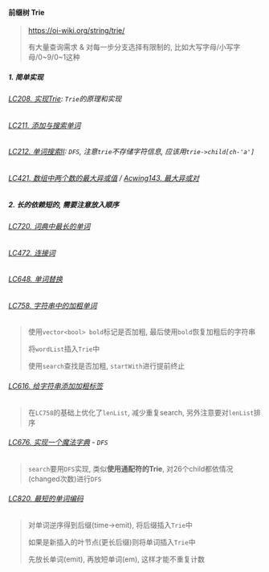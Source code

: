 #### 前缀树 Trie

> https://oi-wiki.org/string/trie/
> 
> 有大量查询需求 & 对每一步分支选择有限制的, 比如大写字母/小写字母/0~9/0~1这种

##### 1. 简单实现
###### [LC208. 实现Trie](/markdown/LC208.%20%E5%AE%9E%E7%8E%B0Trie.md): `Trie`的原理和实现

###### [LC211. 添加与搜索单词](/markdown/LC211.%20%E6%B7%BB%E5%8A%A0%E4%B8%8E%E6%90%9C%E7%B4%A2%E5%8D%95%E8%AF%8D.md)

###### [LC212. 单词搜索II](/markdownx/LC212.%20%E5%8D%95%E8%AF%8D%E6%90%9C%E7%B4%A2%E2%85%A1.md): `DFS`, 注意`trie`不存储字符信息, 应该用`trie->child[ch-'a']`

###### [LC421. 数组中两个数的最大异或值](/markdown/LC421.%20%E6%95%B0%E7%BB%84%E4%B8%AD%E4%B8%A4%E4%B8%AA%E6%95%B0%E7%9A%84%E6%9C%80%E5%A4%A7%E5%BC%82%E6%88%96%E5%80%BC.md) / [Acwing143. 最大异或对](/acwing/Section%202/6_Trie_%E6%9C%80%E5%A4%A7%E5%BC%82%E6%88%96%E5%AF%B9.cpp)


##### 2. 长的依赖短的, 需要注意放入顺序
###### [LC720. 词典中最长的单词](/markdown/LC720.%20%E8%AF%8D%E5%85%B8%E9%87%8C%E6%9C%80%E9%95%BF%E7%9A%84%E5%8D%95%E8%AF%8D.md)

###### [LC472. 连接词](/markdown/LC472.%20%E8%BF%9E%E6%8E%A5%E8%AF%8D.md)

###### [LC648. 单词替换](/markdown/LC648.%20%E5%8D%95%E8%AF%8D%E6%9B%BF%E6%8D%A2.md)

###### [LC758. 字符串中的加粗单词](/workspace/758.%E5%AD%97%E7%AC%A6%E4%B8%B2%E4%B8%AD%E7%9A%84%E5%8A%A0%E7%B2%97%E5%8D%95%E8%AF%8D.cpp)
> 使用`vector<bool> bold`标记是否加粗, 最后使用`bold`恢复加粗后的字符串
> 
> 将`wordList`插入`Trie`中
> 
> 使用`search`查找是否加粗, `startWith`进行提前终止

###### [LC616. 给字符串添加加粗标签](/workspace/616.%E7%BB%99%E5%AD%97%E7%AC%A6%E4%B8%B2%E6%B7%BB%E5%8A%A0%E5%8A%A0%E7%B2%97%E6%A0%87%E7%AD%BE.cpp)
> 在`LC758`的基础上优化了`lenList`, 减少重复search, 另外注意要对`lenList`排序

###### [LC676. 实现一个魔法字典](/workspace/676.%E5%AE%9E%E7%8E%B0%E4%B8%80%E4%B8%AA%E9%AD%94%E6%B3%95%E5%AD%97%E5%85%B8.cpp) - `DFS`
> `search`要用`DFS`实现, 类似**使用通配符的Trie**, 对26个child都依情况(changed次数)进行`DFS`

###### [LC820. 最短的单词编码](/workspace/820.%E5%8D%95%E8%AF%8D%E7%9A%84%E5%8E%8B%E7%BC%A9%E7%BC%96%E7%A0%81.cpp)
> 对单词逆序得到后缀(time->emit), 将后缀插入`Trie`中
> 
> 如果是新插入的叶节点(更长后缀)则将单词插入`Trie`中
> 
> 先放长单词(emit), 再放短单词(em), 这样才能不重复计数
